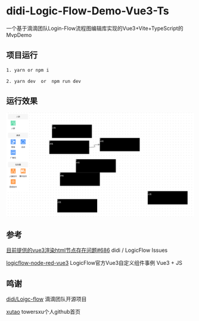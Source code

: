 <!--
 * @Author: Yufeng CHEN
 * @Date: 2023-03-23 22:55:21
 * @LastEditors: Yufeng CHEN
 * @LastEditTime: 2023-03-23 23:29:22
 * @FilePath: /didi-Logic-Flow-Demo-Vue3-Ts/README.md
-->
# didi-Logic-Flow-Demo-Vue3-Ts
一个基于滴滴团队Login-Flow流程图编辑库实现的Vue3+Vite+TypeScript的MvpDemo

## 项目运行

```
1. yarn or npm i
```
```
2. yarn dev  or  npm run dev
```

## 运行效果
![didi-Logic-Flow-Demo-Vue3-Ts](https://github.com/psrheartache/didi-Logic-Flow-Demo-Vue3-Ts/blob/main/src/assets/images/login-flow.png?raw=true)

## 参考

[目前提供的vue3渲染html节点存在问题#686](https://github.com/didi/LogicFlow/issues/686) didi
/ LogicFlow Issues

[logicflow-node-red-vue3](https://github.com/Logic-Flow/logicflow-node-red-vue3) LogicFlow官方Vue3自定义组件事例 Vue3 + JS

## 鸣谢

[didi/Loigc-flow](https://github.com/didi/LogicFlow) 滴滴团队开源项目

[xutao](https://github.com/towersxu) towersxu个人github首页